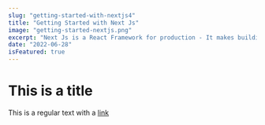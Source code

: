 ```yaml
---
slug: "getting-started-with-nextjs4"
title: "Getting Started with Next Js"
image: "getting-started-nextjs.png"
excerpt: "Next Js is a React Framework for production - It makes building fullstack React Applications a breeze"
date: "2022-06-28"
isFeatured: true
---
```


# This is a title
This is a regular text with a [link](https://www.google.com)